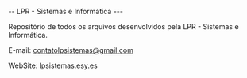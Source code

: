 -- LPR - Sistemas e Informática ---

Repositório de todos os arquivos desenvolvidos pela LPR - Sistemas e Informática.

E-mail: contatolpsistemas@gmail.com

WebSite: lpsistemas.esy.es